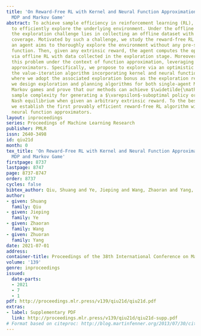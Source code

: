 ```yaml
---
title: 'On Reward-Free RL with Kernel and Neural Function Approximations: Single-Agent
  MDP and Markov Game'
abstract: To achieve sample efficiency in reinforcement learning (RL), it necessitates
  to efficiently explore the underlying environment. Under the offline setting, addressing
  the exploration challenge lies in collecting an offline dataset with sufficient
  coverage. Motivated by such a challenge, we study the reward-free RL problem, where
  an agent aims to thoroughly explore the environment without any pre-specified reward
  function. Then, given any extrinsic reward, the agent computes the optimal policy
  via offline RL with data collected in the exploration stage. Moreover, we tackle
  this problem under the context of function approximation, leveraging powerful function
  approximators. Specifically, we propose to explore via an optimistic variant of
  the value-iteration algorithm incorporating kernel and neural function approximations,
  where we adopt the associated exploration bonus as the exploration reward. Moreover,
  we design exploration and planning algorithms for both single-agent MDPs and zero-sum
  Markov games and prove that our methods can achieve $\widetilde{\mathcal{O}}(1 /\varepsilon^2)$
  sample complexity for generating a $\varepsilon$-suboptimal policy or $\varepsilon$-approximate
  Nash equilibrium when given an arbitrary extrinsic reward. To the best of our knowledge,
  we establish the first provably efficient reward-free RL algorithm with kernel and
  neural function approximators.
layout: inproceedings
series: Proceedings of Machine Learning Research
publisher: PMLR
issn: 2640-3498
id: qiu21d
month: 0
tex_title: 'On Reward-Free RL with Kernel and Neural Function Approximations: Single-Agent
  MDP and Markov Game'
firstpage: 8737
lastpage: 8747
page: 8737-8747
order: 8737
cycles: false
bibtex_author: Qiu, Shuang and Ye, Jieping and Wang, Zhaoran and Yang, Zhuoran
author:
- given: Shuang
  family: Qiu
- given: Jieping
  family: Ye
- given: Zhaoran
  family: Wang
- given: Zhuoran
  family: Yang
date: 2021-07-01
address:
container-title: Proceedings of the 38th International Conference on Machine Learning
volume: '139'
genre: inproceedings
issued:
  date-parts:
  - 2021
  - 7
  - 1
pdf: http://proceedings.mlr.press/v139/qiu21d/qiu21d.pdf
extras:
- label: Supplementary PDF
  link: http://proceedings.mlr.press/v139/qiu21d/qiu21d-supp.pdf
# Format based on citeproc: http://blog.martinfenner.org/2013/07/30/citeproc-yaml-for-bibliographies/
---
```


